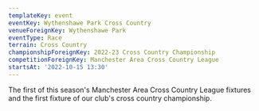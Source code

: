 ```yaml
---
templateKey: event
eventKey: Wythenshawe Park Cross Country
venueForeignKey: Wythenshawe Park
eventType: Race
terrain: Cross Country
championshipForeignKey: 2022-23 Cross Country Championship
competitionForeignKey: Manchester Area Cross Country League
startsAt: '2022-10-15 13:30'
---
```

The first of this season's Manchester Area Cross Country League fixtures and
the first fixture of our club's cross country championship.

